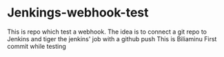 # Jenkings-webhook-test
This is repo which test a webhook. The idea is to connect a git repo to Jenkins and tiger the jenkins' job with a github push
This is Biliaminu First commit while testing 
